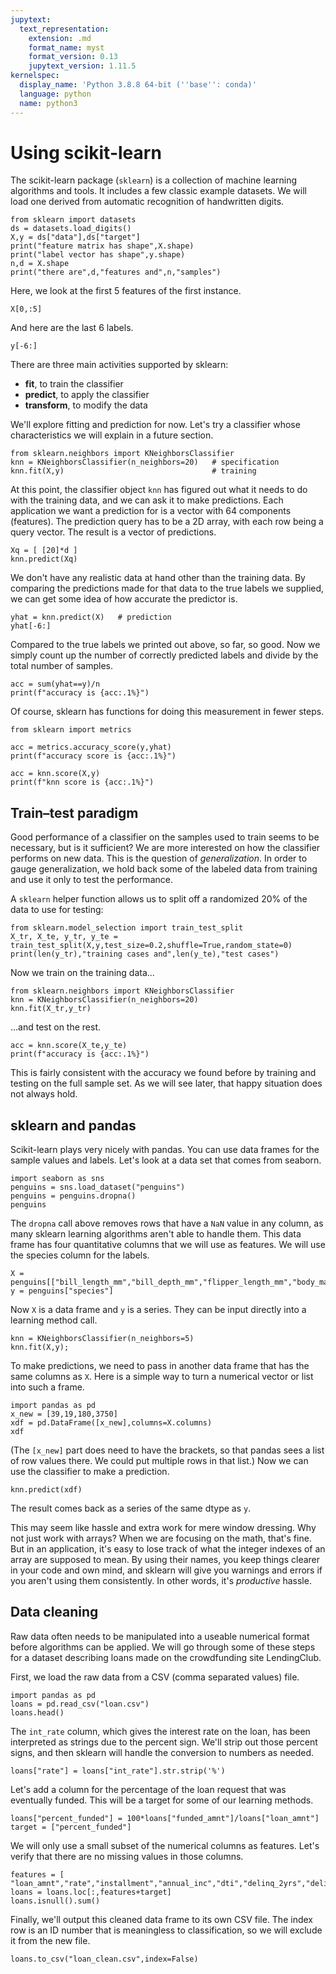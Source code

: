 ```yaml
---
jupytext:
  text_representation:
    extension: .md
    format_name: myst
    format_version: 0.13
    jupytext_version: 1.11.5
kernelspec:
  display_name: 'Python 3.8.8 64-bit (''base'': conda)'
  language: python
  name: python3
---
```


# Using scikit-learn

The scikit-learn package (`sklearn`) is a collection of machine learning algorithms and tools. It includes a few classic example datasets. We will load one derived from automatic recognition of handwritten digits. 

```{code-cell} ipython3
from sklearn import datasets 
ds = datasets.load_digits()
X,y = ds["data"],ds["target"]
print("feature matrix has shape",X.shape)
print("label vector has shape",y.shape)
n,d = X.shape
print("there are",d,"features and",n,"samples")
```

Here, we look at the first 5 features of the first instance.

```{code-cell}
X[0,:5]
```

And here are the last 6 labels.

```{code-cell}
y[-6:]
```

There are three main activities supported by sklearn:

* **fit**, to train the classifier
* **predict**, to apply the classifier
* **transform**, to modify the data

We'll explore fitting and prediction for now. Let's try a classifier whose characteristics we will explain in a future section.

```{code-cell}
from sklearn.neighbors import KNeighborsClassifier
knn = KNeighborsClassifier(n_neighbors=20)   # specification
knn.fit(X,y)                                 # training
```

At this point, the classifier object `knn` has figured out what it needs to do with the training data, and we can ask it to make predictions. Each application we want a prediction for is a vector with 64 components (features). The prediction query has to be a 2D array, with each row being a query vector. The result is a vector of predictions.

```{code-cell}
Xq = [ [20]*d ]
knn.predict(Xq)
```

We don't have any realistic data at hand other than the training data. By comparing the predictions made for that data to the true labels we supplied, we can get some idea of how accurate the predictor is.

```{code-cell}
yhat = knn.predict(X)   # prediction
yhat[-6:]
```

Compared to the true labels we printed out above, so far, so good. Now we simply count up the number of correctly predicted labels and divide by the total number of samples. 

```{code-cell}
acc = sum(yhat==y)/n 
print(f"accuracy is {acc:.1%}")
```

Of course, sklearn has functions for doing this measurement in fewer steps.

```{code-cell}
from sklearn import metrics

acc = metrics.accuracy_score(y,yhat)
print(f"accuracy score is {acc:.1%}")

acc = knn.score(X,y)
print(f"knn score is {acc:.1%}")
```

## Train–test paradigm

Good performance of a classifier on the samples used to train seems to be necessary, but is it sufficient? We are more interested on how the classifier performs on new data. This is the question of *generalization*. In order to gauge generalization, we hold back some of the labeled data from training and use it only to test the performance.


A `sklearn` helper function allows us to split off a randomized 20% of the data to use for testing:

```{code-cell}
from sklearn.model_selection import train_test_split
X_tr, X_te, y_tr, y_te = train_test_split(X,y,test_size=0.2,shuffle=True,random_state=0)
print(len(y_tr),"training cases and",len(y_te),"test cases")
```

Now we train on the training data...

```{code-cell}
from sklearn.neighbors import KNeighborsClassifier
knn = KNeighborsClassifier(n_neighbors=20)
knn.fit(X_tr,y_tr)
```

...and test on the rest.

```{code-cell}
acc = knn.score(X_te,y_te)
print(f"accuracy is {acc:.1%}")
```

This is fairly consistent with the accuracy we found before by training and testing on the full sample set. As we will see later, that happy situation does not always hold.

## sklearn and pandas

Scikit-learn plays very nicely with pandas. You can use data frames for the sample values and labels. Let's look at a data set that comes from seaborn.

```{code-cell}
import seaborn as sns
penguins = sns.load_dataset("penguins")
penguins = penguins.dropna()
penguins
```

The `dropna` call above removes rows that have a `NaN` value in any column, as many sklearn learning algorithms aren't able to handle them. This data frame has four quantitative columns that we will use as features. We will use the species column for the labels. 

```{code-cell}
X = penguins[["bill_length_mm","bill_depth_mm","flipper_length_mm","body_mass_g"]]
y = penguins["species"]
```

Now `X` is a data frame and `y` is a series. They can be input directly into a learning method call.

```{code-cell}
knn = KNeighborsClassifier(n_neighbors=5)
knn.fit(X,y);
```

To make predictions, we need to pass in another data frame that has the same columns as `X`. Here is a simple way to turn a numerical vector or list into such a frame.

```{code-cell}
import pandas as pd
x_new = [39,19,180,3750]
xdf = pd.DataFrame([x_new],columns=X.columns)
xdf
```

(The `[x_new]` part does need to have the brackets, so that pandas sees a list of row values there. We could put multiple rows in that list.) Now we can use the classifier to make a prediction.

```{code-cell}
knn.predict(xdf)
```

The result comes back as a series of the same dtype as `y`.

This may seem like hassle and extra work for mere window dressing. Why not just work with arrays? When we are focusing on the math, that's fine. But in an application, it's easy to lose track of what the integer indexes of an array are supposed to mean. By using their names, you keep things clearer in your code and own mind, and sklearn will give you warnings and errors if you aren't using them consistently. In other words, it's *productive* hassle.

## Data cleaning

Raw data often needs to be manipulated into a useable numerical format before algorithms can be applied. We will go through some of these steps for a dataset describing loans made on the crowdfunding site LendingClub.

First, we load the raw data from a CSV (comma separated values) file. 

```{code-cell}
import pandas as pd
loans = pd.read_csv("loan.csv")
loans.head()
```

The `int_rate` column, which gives the interest rate on the loan, has been interpreted as strings due to the percent sign. We'll strip out those percent signs, and then sklearn will handle the conversion to numbers as needed.

```{code-cell}
loans["rate"] = loans["int_rate"].str.strip('%')
```

Let's add a column for the percentage of the loan request that was eventually funded. This will be a target for some of our learning methods.

```{code-cell}
loans["percent_funded"] = 100*loans["funded_amnt"]/loans["loan_amnt"]
target = ["percent_funded"]
```

We will only use a small subset of the numerical columns as features. Let's verify that there are no missing values in those columns.

```{code-cell}
features = [ "loan_amnt","rate","installment","annual_inc","dti","delinq_2yrs","delinq_amnt"]
loans = loans.loc[:,features+target]
loans.isnull().sum()
```


Finally, we'll output this cleaned data frame to its own CSV file. The index row is an ID number that is meaningless to classification, so we will exclude it from the new file.
```{code-cell}
loans.to_csv("loan_clean.csv",index=False)
```

